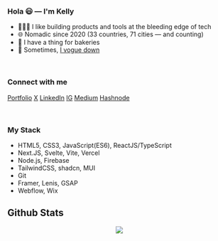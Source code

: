 
### Hola 😃 — I'm Kelly

- 👩🏻‍💻 I like building products and tools at the bleeding edge of tech
- 🌐 Nomadic since 2020 (33 countries, 71 cities — and counting)
- 🥐 I have a thing for bakeries
- 🪩 Sometimes, [I vogue down](https://www.instagram.com/p/B_DmaPhohuo/?utm_source=ig_web_copy_link&igshid=MzRlODBiNWFlZA==)

<br/>

### Connect with me
[Portfolio](https://www.kellykim.xyz/)
[X](https://twitter.com/kellykim_xyz)
[LinkedIn](https://linkedin.com/in/kellyswkim)
[IG](https://instagram.com/kellykim_xyz)
[Medium](https://medium.com/@kellykimxyz)
[Hashnode](https://hashnode.com/@https://kellykim.hashnode.dev) 
  
<br/>  


### My Stack
- HTML5, CSS3, JavaScript(ES6), ReactJS/TypeScript
- Next.JS, Svelte, Vite, Vercel
- Node.js, Firebase
- TailwindCSS, shadcn, MUI
- Git
- Framer, Lenis, GSAP
- Webflow, Wix


## Github Stats  
<div align="center"><img src="https://github-readme-stats.vercel.app/api?username=kk-im&show_icons=true&count_private=true&hide_border=true" align="center" /></div>  

<br/>
